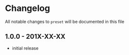 # Changelog

All notable changes to `preset` will be documented in this file

## 1.0.0 - 201X-XX-XX

- initial release
